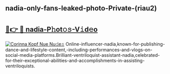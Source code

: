 ## nadia-only-fans​-leaked-photo​-Private-(riau2)


# <h2><a href="https://mediaupload.pro?title=nadia&ref=git">🔗👉 🔴 nadia-P𝚑ot𝚘𝚜-V𝚒d𝚎o</a></h2>

[![Corinna Kopf Nue Nu𝚍e𝚜](https://i.imgur.com/0qMVB7G.gif)](https://mediaupload.pro?title=nadia&ref=git)
Online-influencer-nadia,known-for-publishing-dance-and-lifestyle-content,-including-performances-and-vlogs-on-social-media-platforms.Brilliant-ventriloquist-assistant-nadia,celebrated-for-their-exceptional-abilities-and-accomplishments-in-assisting-ventriloquists.  